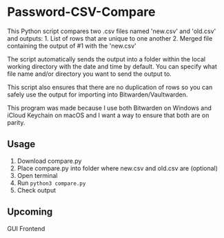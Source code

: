 # Password-CSV-Compare


This Python script compares two .csv files named 'new.csv' and 'old.csv' and outputs:
    1. List of rows that are unique to one another
    2. Merged file containing the output of #1 with the 'new.csv'

The script automatically sends the output into a folder within the local working directory with the date and time by default. You can specify what file name and/or directory you want to send the output to.

This script also ensures that there are no duplication of rows so you can safely use the output for importing into Bitwarden/Vaultwarden.

This program was made because I use both Bitwarden on Windows and iCloud Keychain on macOS and I want a way to ensure that both are on parity.


## Usage
1. Download compare.py
2. Place compare.py into folder where new.csv and old.csv are (optional)
3. Open terminal
4. Run 
`python3 compare.py`
5. Check output

## Upcoming

GUI Frontend
